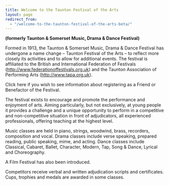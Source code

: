 ```yaml
---
title: Welcome to the Taunton Festival of the Arts
layout: page
redirect_from:
  - "/welcome-to-the-taunton-festival-of-the-arts-beta/"
---
```


**(formerly Taunton & Somerset Music, Drama & Dance Festival)**

Formed in 1913, the Taunton & Somerset Music, Drama & Dance Festival has undergone a name change – Taunton Festival of the Arts – to reflect more closely its activities and to allow for additional events. The festival is affiliated to the British and International Federation of Festivals (<http://www.federationoffestivals.org.uk>) and the Taunton Association of Performing Arts (<http://www.tapa.org.uk>).

Click here if you wish to see information about registering as a Friend or Benefactor of the Festival.

The festival exists to encourage and promote the performance and enjoyment of arts. Aiming particularly, but not exclusively, at young people it provides a challenge and a unique opportunity to perform in a competitive and non-competitive situation in front of adjudicators, all experienced professionals, offering teaching at the highest level.

Music classes are held in piano, strings, woodwind, brass, recorders, composition and vocal. Drama classes include verse speaking, prepared reading, public speaking, mime, and acting. Dance classes include Classical, Cabaret, Ballet, Character, Modern, Tap, Song & Dance, Lyrical and Choreography.

A Film Festival has also been introduced.

Competitors receive verbal and written adjudication scripts and certificates. Cups, trophies and medals are awarded in some classes.